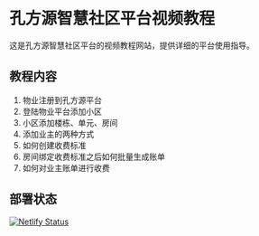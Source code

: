 # 孔方源智慧社区平台视频教程

这是孔方源智慧社区平台的视频教程网站，提供详细的平台使用指导。

## 教程内容

1. 物业注册到孔方源平台
2. 登陆物业平台添加小区
3. 小区添加楼栋、单元、房间
4. 添加业主的两种方式
5. 如何创建收费标准
6. 房间绑定收费标准之后如何批量生成账单
7. 如何对业主账单进行收费

## 部署状态

[![Netlify Status](https://api.netlify.com/api/v1/badges/520504c1-9f20-4d64-8a37-37d803f8e6f8/deploy-status)](https://app.netlify.com/sites/kongfangyuan-tutorial/deploys)

